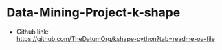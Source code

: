 # Data-Mining-Project-k-shape

- Github link: \
https://github.com/TheDatumOrg/kshape-python?tab=readme-ov-file

